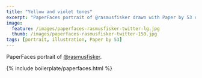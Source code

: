```yaml
---
title: "Yellow and violet tones"
excerpt: "PaperFaces portrait of @rasmusfisker drawn with Paper by 53 on an iPad."
image: 
  feature: /images/paperfaces-rasmusfisker-twitter-lg.jpg
  thumb: /images/paperfaces-rasmusfisker-twitter-150.jpg
tags: [portrait, illustration, Paper by 53]
---
```


PaperFaces portrait of [@rasmusfisker](http://twitter.com/rasmusfisker).

{% include boilerplate/paperfaces.html %}